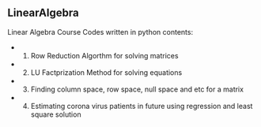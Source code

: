 ## LinearAlgebra
 Linear Algebra Course Codes written in python
 contents:
- 1. Row Reduction Algorthm for solving matrices
- 2. LU Factprization Method for solving equations 
- 3. Finding column space, row space, null space and etc for a matrix
- 4. Estimating corona virus patients in future using regression and least square solution      
